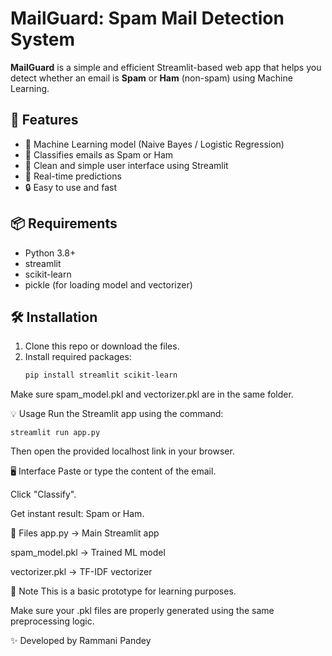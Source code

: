# MailGuard: Spam Mail Detection System

**MailGuard** is a simple and efficient Streamlit-based web app that helps you detect whether an email is **Spam** or **Ham** (non-spam) using Machine Learning.

## 🚀 Features

- 🧠 Machine Learning model (Naive Bayes / Logistic Regression)
- 📨 Classifies emails as Spam or Ham
- 🧾 Clean and simple user interface using Streamlit
- 🎯 Real-time predictions
- 🔒 Easy to use and fast

## 📦 Requirements

- Python 3.8+
- streamlit
- scikit-learn
- pickle (for loading model and vectorizer)

## 🛠️ Installation

1. Clone this repo or download the files.
2. Install required packages:
   ```bash
   pip install streamlit scikit-learn
   
Make sure spam_model.pkl and vectorizer.pkl are in the same folder.

💡 Usage
Run the Streamlit app using the command:

    streamlit run app.py

Then open the provided localhost link in your browser.

🖥️ Interface
Paste or type the content of the email.

Click "Classify".

Get instant result: Spam or Ham.

📁 Files
app.py → Main Streamlit app

spam_model.pkl → Trained ML model

vectorizer.pkl → TF-IDF vectorizer

📌 Note
This is a basic prototype for learning purposes.

Make sure your .pkl files are properly generated using the same preprocessing logic.

✨ Developed by Rammani Pandey

